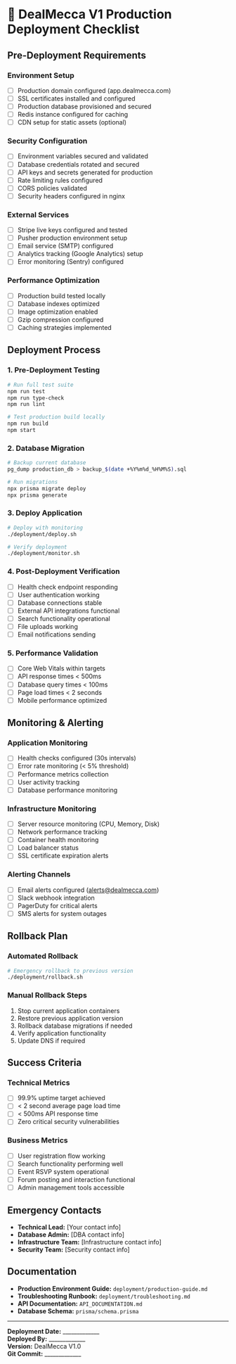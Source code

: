 # 🚀 DealMecca V1 Production Deployment Checklist

## Pre-Deployment Requirements

### Environment Setup
- [ ] Production domain configured (app.dealmecca.com)
- [ ] SSL certificates installed and configured
- [ ] Production database provisioned and secured
- [ ] Redis instance configured for caching
- [ ] CDN setup for static assets (optional)

### Security Configuration  
- [ ] Environment variables secured and validated
- [ ] Database credentials rotated and secured
- [ ] API keys and secrets generated for production
- [ ] Rate limiting rules configured
- [ ] CORS policies validated
- [ ] Security headers configured in nginx

### External Services
- [ ] Stripe live keys configured and tested
- [ ] Pusher production environment setup
- [ ] Email service (SMTP) configured
- [ ] Analytics tracking (Google Analytics) setup
- [ ] Error monitoring (Sentry) configured

### Performance Optimization
- [ ] Production build tested locally
- [ ] Database indexes optimized
- [ ] Image optimization enabled
- [ ] Gzip compression configured
- [ ] Caching strategies implemented

## Deployment Process

### 1. Pre-Deployment Testing
```bash
# Run full test suite
npm run test
npm run type-check
npm run lint

# Test production build locally
npm run build
npm start
```

### 2. Database Migration
```bash
# Backup current database
pg_dump production_db > backup_$(date +%Y%m%d_%H%M%S).sql

# Run migrations
npx prisma migrate deploy
npx prisma generate
```

### 3. Deploy Application
```bash
# Deploy with monitoring
./deployment/deploy.sh

# Verify deployment
./deployment/monitor.sh
```

### 4. Post-Deployment Verification
- [ ] Health check endpoint responding
- [ ] User authentication working
- [ ] Database connections stable
- [ ] External API integrations functional
- [ ] Search functionality operational
- [ ] File uploads working
- [ ] Email notifications sending

### 5. Performance Validation
- [ ] Core Web Vitals within targets
- [ ] API response times < 500ms
- [ ] Database query times < 100ms
- [ ] Page load times < 2 seconds
- [ ] Mobile performance optimized

## Monitoring & Alerting

### Application Monitoring
- [ ] Health checks configured (30s intervals)
- [ ] Error rate monitoring (< 5% threshold)
- [ ] Performance metrics collection
- [ ] User activity tracking
- [ ] Database performance monitoring

### Infrastructure Monitoring
- [ ] Server resource monitoring (CPU, Memory, Disk)
- [ ] Network performance tracking
- [ ] Container health monitoring
- [ ] Load balancer status
- [ ] SSL certificate expiration alerts

### Alerting Channels
- [ ] Email alerts configured (alerts@dealmecca.com)
- [ ] Slack webhook integration
- [ ] PagerDuty for critical alerts
- [ ] SMS alerts for system outages

## Rollback Plan

### Automated Rollback
```bash
# Emergency rollback to previous version
./deployment/rollback.sh
```

### Manual Rollback Steps
1. Stop current application containers
2. Restore previous application version
3. Rollback database migrations if needed
4. Verify application functionality
5. Update DNS if required

## Success Criteria

### Technical Metrics
- [ ] 99.9% uptime target achieved
- [ ] < 2 second average page load time
- [ ] < 500ms API response time
- [ ] Zero critical security vulnerabilities

### Business Metrics
- [ ] User registration flow working
- [ ] Search functionality performing well
- [ ] Event RSVP system operational
- [ ] Forum posting and interaction functional
- [ ] Admin management tools accessible

## Emergency Contacts

- **Technical Lead:** [Your contact info]
- **Database Admin:** [DBA contact info]  
- **Infrastructure Team:** [Infrastructure contact info]
- **Security Team:** [Security contact info]

## Documentation

- **Production Environment Guide:** `deployment/production-guide.md`
- **Troubleshooting Runbook:** `deployment/troubleshooting.md`
- **API Documentation:** `API_DOCUMENTATION.md`
- **Database Schema:** `prisma/schema.prisma`

---

**Deployment Date:** _____________  
**Deployed By:** _____________  
**Version:** DealMecca V1.0  
**Git Commit:** _____________
